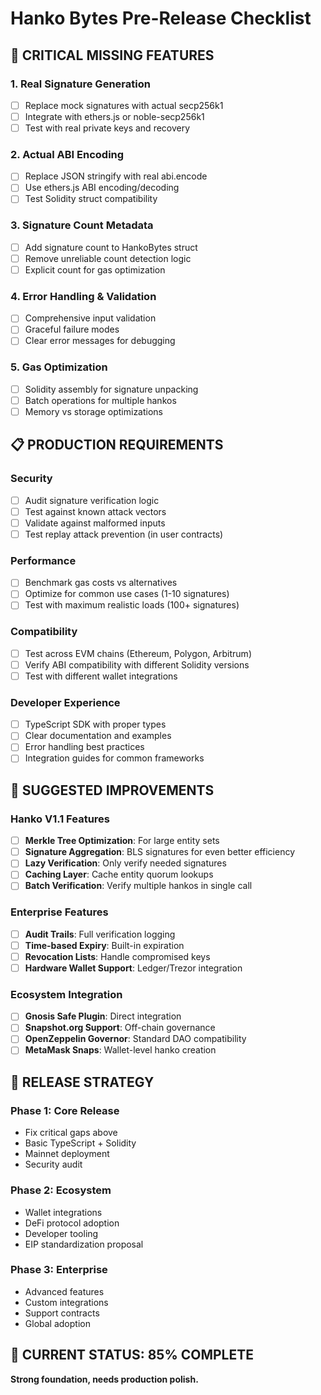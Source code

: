 # Hanko Bytes Pre-Release Checklist

## 🚨 CRITICAL MISSING FEATURES

### 1. **Real Signature Generation** 
- [ ] Replace mock signatures with actual secp256k1 
- [ ] Integrate with ethers.js or noble-secp256k1
- [ ] Test with real private keys and recovery

### 2. **Actual ABI Encoding**
- [ ] Replace JSON stringify with real abi.encode
- [ ] Use ethers.js ABI encoding/decoding 
- [ ] Test Solidity struct compatibility

### 3. **Signature Count Metadata**
- [ ] Add signature count to HankoBytes struct
- [ ] Remove unreliable count detection logic
- [ ] Explicit count for gas optimization

### 4. **Error Handling & Validation**
- [ ] Comprehensive input validation
- [ ] Graceful failure modes
- [ ] Clear error messages for debugging

### 5. **Gas Optimization**
- [ ] Solidity assembly for signature unpacking
- [ ] Batch operations for multiple hankos
- [ ] Memory vs storage optimizations

## 📋 PRODUCTION REQUIREMENTS

### **Security**
- [ ] Audit signature verification logic
- [ ] Test against known attack vectors
- [ ] Validate against malformed inputs
- [ ] Test replay attack prevention (in user contracts)

### **Performance** 
- [ ] Benchmark gas costs vs alternatives
- [ ] Optimize for common use cases (1-10 signatures)
- [ ] Test with maximum realistic loads (100+ signatures)

### **Compatibility**
- [ ] Test across EVM chains (Ethereum, Polygon, Arbitrum)
- [ ] Verify ABI compatibility with different Solidity versions
- [ ] Test with different wallet integrations

### **Developer Experience**
- [ ] TypeScript SDK with proper types
- [ ] Clear documentation and examples
- [ ] Error handling best practices
- [ ] Integration guides for common frameworks

## 🔧 SUGGESTED IMPROVEMENTS

### **Hanko V1.1 Features**
- [ ] **Merkle Tree Optimization**: For large entity sets
- [ ] **Signature Aggregation**: BLS signatures for even better efficiency  
- [ ] **Lazy Verification**: Only verify needed signatures
- [ ] **Caching Layer**: Cache entity quorum lookups
- [ ] **Batch Verification**: Verify multiple hankos in single call

### **Enterprise Features**
- [ ] **Audit Trails**: Full verification logging
- [ ] **Time-based Expiry**: Built-in expiration
- [ ] **Revocation Lists**: Handle compromised keys
- [ ] **Hardware Wallet Support**: Ledger/Trezor integration

### **Ecosystem Integration**
- [ ] **Gnosis Safe Plugin**: Direct integration
- [ ] **Snapshot.org Support**: Off-chain governance
- [ ] **OpenZeppelin Governor**: Standard DAO compatibility
- [ ] **MetaMask Snaps**: Wallet-level hanko creation

## 🎯 RELEASE STRATEGY

### **Phase 1: Core Release** 
- Fix critical gaps above
- Basic TypeScript + Solidity 
- Mainnet deployment
- Security audit

### **Phase 2: Ecosystem**
- Wallet integrations  
- DeFi protocol adoption
- Developer tooling
- EIP standardization proposal

### **Phase 3: Enterprise**
- Advanced features
- Custom integrations
- Support contracts
- Global adoption

## 🚀 CURRENT STATUS: 85% COMPLETE

**Strong foundation, needs production polish.** 
